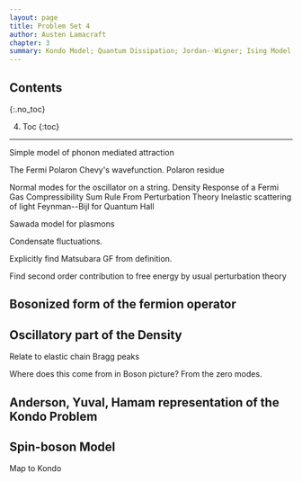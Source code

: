 ```yaml
---
layout: page
title: Problem Set 4
author: Austen Lamacraft
chapter: 3
summary: Kondo Model; Quantum Dissipation; Jordan--Wigner; Ising Model.
---
```


## Contents
{:.no_toc}

4. Toc
{:toc}

---

Simple model of phonon mediated attraction

The Fermi Polaron
Chevy's wavefunction. Polaron residue

Normal modes for the oscillator on a string.
Density Response of a Fermi Gas
Compressibility Sum Rule From Perturbation Theory
Inelastic scattering of light
Feynman--Bijl for Quantum Hall

Sawada model for plasmons

Condensate fluctuations.

Explicitly find Matsubara GF from definition.

Find second order contribution to free energy by usual perturbation theory




## Bosonized form of the fermion operator

## Oscillatory part of the Density

Relate to elastic chain Bragg peaks

Where does this come from in Boson picture? From the zero modes.


## Anderson, Yuval, Hamam representation of the Kondo Problem

## Spin-boson Model

Map to Kondo
